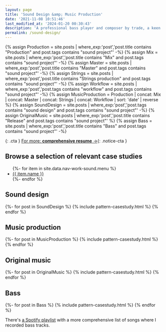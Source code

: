 ```yaml
---
layout: page
title: 'Sound Design &amp; Music Production'
date: '2021-11-08 10:51:46'
last_modified_at: '2024-01-20 00:30:43'
description: 'A professional bass player and composer by trade, a keen eye for details helped me becoming a game audio sound designer, and specialising as a mix and master engineer.'
permalink: /sound-design/
---
```

{% assign Production = site.posts | where_exp:'post','post.title contains "Production" and post.tags contains "sound project"' -%}
{% assign Mix = site.posts | where_exp:'post','post.title contains "Mix" and post.tags contains "sound project"' -%}
{% assign Master = site.posts | where_exp:'post','post.title contains "Master" and post.tags contains "sound project"' -%}
{% assign Strings = site.posts | where_exp:'post','post.title contains "Strings production" and post.tags contains "sound project"' -%}
{% assign Workflow = site.posts | where_exp:'post','post.tags contains "workflow" and post.tags contains "sound project"' -%}
{% assign MusicProduction = Production | concat: Mix | concat: Master | concat: Strings | concat: Workflow | sort: 'date' | reverse %}
{% assign SoundDesign = site.posts | where_exp:'post','post.tags contains "sound design" and post.tags contains "sound project"' -%}
{% assign OriginalMusic = site.posts | where_exp:'post','post.title contains "Release" and post.tags contains "sound project"' %}
{% assign Bass = site.posts | where_exp:'post','post.title contains "Bass" and post.tags contains "sound project"' -%}

{: .cta }
[For more: **comprehensive resume**&nbsp;&rarr;](https://sound.minutestomidnight.co.uk){: .notice-cta }

<section>
	<h2>Browse a selection of relevant case studies</h2>
	<ul class="list-hr">
		{%- for item in site.data.nav-work-sound.menu %}
		<li><a href="{{ item.link }}">{{ item.name }}</a></li>
		{%- endfor %}
	</ul>
</section>
<section class="h-feed">
	<h2 id="sound-design">Sound design</h2>
	{%- for post in SoundDesign %}
	{% include pattern-casestudy.html %}
	{% endfor %}
</section>

<section class="h-feed">
	<h2 id="music-production">Music production</h2>
	{%- for post in MusicProduction %}
	{% include pattern-casestudy.html %}
	{% endfor %}
</section>

<section class="h-feed">
	<h2 id="original-music">Original music</h2>
	{%- for post in OriginalMusic %}
	{% include pattern-casestudy.html %}
	{% endfor %}
</section>

<section class="h-feed">
	<h2 id="bass">Bass</h2>
	{%- for post in Bass %}
	{% include pattern-casestudy.html %}
	{% endfor %}
</section>

<p>There's <a href="https://open.spotify.com/playlist/1EC2Hm0xSywc5pITPMhuIA?go=1&sp_cid=487d59ad613576f2112257ebd71a52af&utm_source=embed_player_p&utm_medium=desktop">a Spotify playlist</a> with a more comprehensive list of songs where I recorded bass tracks.</p>